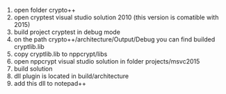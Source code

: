 1. open folder crypto++
2. open cryptest visual studio solution 2010 (this version is comatible with 2015)
3. build project cryptest in debug mode
4. on the path crypto++/architecture/Output/Debug you can find builded cryptlib.lib
5. copy cryptlib.lib to nppcrypt/libs
6. open nppcrypt visual studio solution in folder projects/msvc2015
7. build solution
8. dll plugin is located in build/architecture 
9. add this dll to notepad++